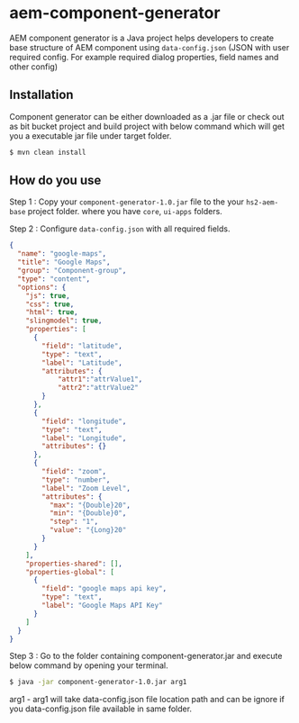 # aem-component-generator

AEM component generator is a Java project helps developers to create base structure of AEM component using
`data-config.json` (JSON with user required config. For example required dialog properties, field names
and other config)

## Installation

Component generator can be either downloaded as a .jar file or check out as bit bucket project and build project
with below command which will get you a executable jar file under target folder.

```sh
$ mvn clean install
```

## How do you use

Step 1 :    Copy your `component-generator-1.0.jar` file to the your `hs2-aem-base` project folder.
            where you have `core`, `ui-apps` folders.

Step 2 :    Configure `data-config.json` with all required fields.

```json
{
  "name": "google-maps",
  "title": "Google Maps",
  "group": "Component-group",
  "type": "content",
  "options": {
    "js": true,
    "css": true,
    "html": true,
    "slingmodel": true,
    "properties": [
      {
        "field": "latitude",
        "type": "text",
        "label": "Latitude",
        "attributes": {
        	"attr1":"attrValue1",
        	"attr2":"attrValue2"
        }
      },
      {
        "field": "longitude",
        "type": "text",
        "label": "Longitude",
        "attributes": {}
      },
      {
        "field": "zoom",
        "type": "number",
        "label": "Zoom Level",
        "attributes": {
          "max": "{Double}20",
          "min": "{Double}0",
          "step": "1",
          "value": "{Long}20"
        }
      }
    ],
    "properties-shared": [],
    "properties-global": [
      {
        "field": "google maps api key",
        "type": "text",
        "label": "Google Maps API Key"
      }
    ]
  }
}
```

Step 3 :    Go to the folder containing component-generator.jar and execute below command by opening your terminal.

```sh
$ java -jar component-generator-1.0.jar arg1
```

arg1 -  arg1 will take data-config.json file location path and can be ignore if you data-config.json
        file available in  same folder.
